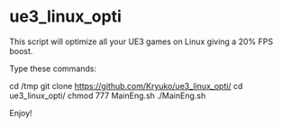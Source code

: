 # ue3_linux_opti
This script will optimize all your UE3 games on Linux giving a 20% FPS boost.

Type these commands:

cd /tmp
git clone https://github.com/Kryuko/ue3_linux_opti/
cd ue3_linux_opti/
chmod 777 MainEng.sh
./MainEng.sh

Enjoy!

